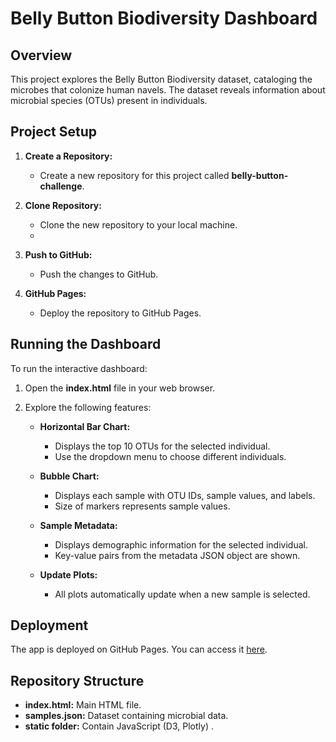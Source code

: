 # Belly Button Biodiversity Dashboard

## Overview

This project explores the Belly Button Biodiversity dataset, cataloging the microbes that colonize human navels. The dataset reveals information about microbial species (OTUs) present in individuals.

## Project Setup

1. **Create a Repository:**
   - Create a new repository for this project called **belly-button-challenge**.

2. **Clone Repository:**
   - Clone the new repository to your local machine.
   - 
3. **Push to GitHub:**
   - Push the changes to GitHub.

4. **GitHub Pages:**
   - Deploy the repository to GitHub Pages.

## Running the Dashboard

To run the interactive dashboard:

1. Open the **index.html** file in your web browser.

2. Explore the following features:

   - **Horizontal Bar Chart:**
     - Displays the top 10 OTUs for the selected individual.
     - Use the dropdown menu to choose different individuals.

   - **Bubble Chart:**
     - Displays each sample with OTU IDs, sample values, and labels.
     - Size of markers represents sample values.

   - **Sample Metadata:**
     - Displays demographic information for the selected individual.
     - Key-value pairs from the metadata JSON object are shown.

   - **Update Plots:**
     - All plots automatically update when a new sample is selected.

## Deployment

The app is deployed on GitHub Pages. You can access it [here](<insert link to GitHub Pages>).

## Repository Structure

- **index.html:** Main HTML file.
- **samples.json:** Dataset containing microbial data.
- **static folder:** Contain JavaScript (D3, Plotly) .

